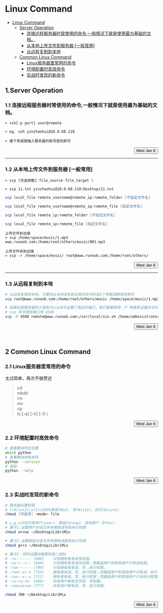 # Linux Command
<!-- TOC -->

- [Linux Command](#linux-command)
    - [Server Operation](#server-operation)
        - [连接远程服务器时常使用的命令,一般情况下就是使用最为基础的文档。](#%E8%BF%9E%E6%8E%A5%E8%BF%9C%E7%A8%8B%E6%9C%8D%E5%8A%A1%E5%99%A8%E6%97%B6%E5%B8%B8%E4%BD%BF%E7%94%A8%E7%9A%84%E5%91%BD%E4%BB%A4%E4%B8%80%E8%88%AC%E6%83%85%E5%86%B5%E4%B8%8B%E5%B0%B1%E6%98%AF%E4%BD%BF%E7%94%A8%E6%9C%80%E4%B8%BA%E5%9F%BA%E7%A1%80%E7%9A%84%E6%96%87%E6%A1%A3)
        - [从本地上传文件到服务器 [一般常用]](#%E4%BB%8E%E6%9C%AC%E5%9C%B0%E4%B8%8A%E4%BC%A0%E6%96%87%E4%BB%B6%E5%88%B0%E6%9C%8D%E5%8A%A1%E5%99%A8-%E4%B8%80%E8%88%AC%E5%B8%B8%E7%94%A8)
        - [从远程复制到本地](#%E4%BB%8E%E8%BF%9C%E7%A8%8B%E5%A4%8D%E5%88%B6%E5%88%B0%E6%9C%AC%E5%9C%B0)
    - [Common Linux Command](#common-linux-command)
        - [Linux服务器里常用的命令](#linux%E6%9C%8D%E5%8A%A1%E5%99%A8%E9%87%8C%E5%B8%B8%E7%94%A8%E7%9A%84%E5%91%BD%E4%BB%A4)
        - [环境配置时高效命令](#%E7%8E%AF%E5%A2%83%E9%85%8D%E7%BD%AE%E6%97%B6%E9%AB%98%E6%95%88%E5%91%BD%E4%BB%A4)
        - [实战时发现的新命令](#%E5%AE%9E%E6%88%98%E6%97%B6%E5%8F%91%E7%8E%B0%E7%9A%84%E6%96%B0%E5%91%BD%E4%BB%A4)

<!-- /TOC -->

## 1.Server Operation


### 1.1  连接远程服务器时常使用的命令,一般情况下就是使用最为基础的文档。

    > ssh[-p port] user@remote 

    > eg. ssh yinzhaohui@10.0.68.110 

    > 接下来就是输入服务器的账号密码即可


<p align=right><button>Wed Jan 6</button> </p>

---
### 1.2 从本地上传文件到服务器 [一般常用]

    > scp [可选参数] file_source file_target \

    > scp 11.txt yinzhaohui@10.0.68.110:Desktop/11.txt


```zsh
scp local_file remote_username@remote_ip:remote_folder [不指定文件名]

scp local_file remote_username@remote_ip:remote_file [指定文件名]

scp local_file remote_ip:remote_folder [不指定文件名]

scp local_file remote_ip:remote_file [指定文件名]
```
    上传文件到远端
    > scp /home/space/music/1.mp3 www.runoob.com:/home/root/others/music/001.mp3 

    上传文件夹到远端
    > scp -r /home/space/music/ root@www.runoob.com:/home/root/others/ 


<p align=right><button>Wed Jan 6</button> </p>

---

### 1.3 从远程复制到本地

```zsh
# 从远程复制到本地，只要将从本地复制到远程的命令的后2个参数调换顺序即可
scp root@www.runoob.com:/home/root/others/music /home/space/music/1.mp3 

# 如果远程服务器防火墙有为scp命令设置了指定的端口，我们需要使用 -P 参数来设置命令的端口号，命令格式如下：
# scp 命令使用端口号 4588
scp -P 4588 remote@www.runoob.com:/usr/local/sin.sh /home/administrator
```

<p align=right><button>Wed Jan 6</button> </p>
&nbsp;

## 2 Common Linux Command 
### 2.1 Linux服务器里常用的命令
太过简单，再次不做赘述
   > cd \
   > mkdir \
   > rm \
   > mv \
   > cp \
   > ls [-a] [-h] [-l] \


<p align=right><button>Wed Jan 6</button> </p>


### 2.2 环境配置时高效命令
```zsh
# 查看模块所在位置
which python
# 查看模块的版本号
python --version
# 帮助
python --help
```

<p align=right><button>Wed Jan 6</button> </p>


### 2.3 实战时发现的新命令
```zsh
# 服务器设置权限
# r(4)/w(2)/x(1)分别代表读(Red)、写(Write)、执行(Excute)
chmod [可选项] <mode> file

# u,g,o分别代表用户(user)、群组(Group)、其他用户（Other）
# 栗子1:设置用户对该文件夹拥有读写和执行权限
chmod u+rwx ~/Desktop/LibriMix 

# 栗子2:设置群组对该文件夹拥有读取和执行权限
chmod g+rx ~/Desktop/LibriMix

# 栗子3：同时设置则需要利用二进制
# -rw------- (600)    只有拥有者有读写权限。
# -rw-r--r-- (644)    只有拥有者有读写权限；而属组用户和其他用户只有读权限。
# -rwx------ (700)    只有拥有者有读、写、执行权限。
# -rwxr-xr-x (755)    拥有者有读、写、执行权限；而属组用户和其他用户只有读、执行权限。
# -rwx--x--x (711)    拥有者有读、写、执行权限；而属组用户和其他用户只有执行权限。
# -rw-rw-rw- (666)    所有用户都有文件读、写权限。
# -rwxrwxrwx (777)    所有用户都有读、写、执行权限。

chmod 700 ~/Desktop/LibriMix
```

<p align=right><button>Wed Jan 6</button> </p>

